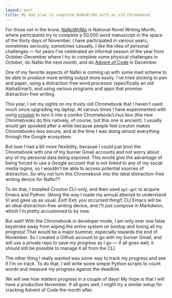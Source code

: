 ```yaml
---
layout: post
title: My mad plan to complete NaNoWriMo with an old Chromebook
---
```


For those not in the know, [NaNoWriMo](https://nanowrimo.org) is National Novel Writing Month, where participants try to complete a 50,000 word manuscript in the space of the thirty days of November. I have participated in various years, sometimes seriously, sometimes casually. I like the idea of personal challenges &mdash; for years I've celebrated an informal season of the year from October-December where I try to complete some physical challenges in October, do NaNo the next month, and do [Advent of Code](https://adventofcode.com) in December.

One of my favorite aspects of NaNo is coming up with some mad scheme to be able to produce more writing output more easily. I've tried sticking to pen and paper, using a distraction free word processor (specifically an old AlphaSmart), and using various programs and apps that promise distraction-free writing. 

This year, I set my sights on my trusty old Chromebook that I haven't used much since upgrading my laptop. At various times I have experimented with using [crouton](https://github.com/dnschneid/crouton) to turn it into a combo Chromebook/Linux box (the new Chromebooks do this natively, of course, but this one is ancient). I usually would get spooked after a while because people feel crouton makes Chromebooks less secure, and at the time I was doing almost everything through the Google ecosystem. 

But now I had a bit more flexibility, because I could just boot the Chromebook with one of my burner Gmail accounts and not worry about any of my personal data being exposed. This would give the advantage of being forced to use a Google account that is not linked to any of my social media logins, so I wouldn't be able to access potential sources of distraction. So why not turn this Chromebook into the ideal distraction-free writing device for NaNo??

To do that, I installed Crouton CLI-only, and then used `apt-get` to acquire Emacs and Python. (Along the way I made my annual attempt to understand Vi and gave up as usual. _Exit! Exit, you accursed thing!_) CLI Emacs will be an ideal distraction-free writing device, and I'll just compose in Markdwon, which I'm pretty accustomed to by now.

But wait! With the Chromebook in developer mode, I am only ever one false keystroke away from wiping the entire system on bootup and losing all my progress! That would be a major bummer, especially towards the end of November. So I created a Github account to go with my burner Gmail, and will use a private repo to save my progress as I go &mdash; if all goes well, it should still be possible to manage it all from the CLI. 

The other thing I really wanted was some way to track my progress and see if I'm on track. To do that, I will write some simple Python scripts to count words and measure my progress against the deadline. 

We will see how matters progress in a couple of days! My hope is that I will have a productive November. If all goes well, I might try a similar setup for cracking Advent of Code the month after. 